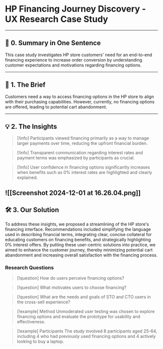 # HP Financing Journey Discovery - UX Research Case Study

---

## 📖 **0. Summary in One Sentence**

This case study investigates HP store customers' need for an end-to-end financing experience to increase order conversion by understanding customer expectations and motivations regarding financing options.

---

## 💬 **1. The Brief**

Customers need a way to access financing options in the HP store to align with their purchasing capabilities. However, currently, no financing options are offered, leading to potential cart abandonment.

---

## 💡 **2. The Insights**

> [!info] Participants viewed financing primarily as a way to manage larger payments over time, reducing the upfront financial burden.

> [!info] Transparent communication regarding interest rates and payment terms was emphasized by participants as crucial.

> [!info] User confidence in financing options significantly increases when benefits such as 0% interest rates are highlighted and clearly explained.

![[Screenshot 2024-12-01 at 16.26.04.png]]
---

## 🛠️ **3. Our Solution**

To address these insights, we proposed a streamlining of the HP store's financing interface. Recommendations included simplifying the language used in describing financial terms, integrating clear, concise collateral for educating customers on financing benefits, and strategically highlighting 0% interest offers. By putting these user-centric solutions into practice, we aimed to enhance the customer journey, thereby minimizing potential cart abandonment and increasing overall satisfaction with the financing process.

### Research Questions

> [!question] How do users perceive financing options?

> [!question] What motivates users to choose financing?

> [!question] What are the needs and goals of STO and CTO users in the cross-sell experience?


> [!example] Method
> Unmoderated user testing was chosen to explore financing options and evaluate the prototype for usability and effectiveness.

> [!example] Participants
> The study involved 8 participants aged 25-64, including 4 who had previously used financing options and 4 actively looking to buy a laptop.
